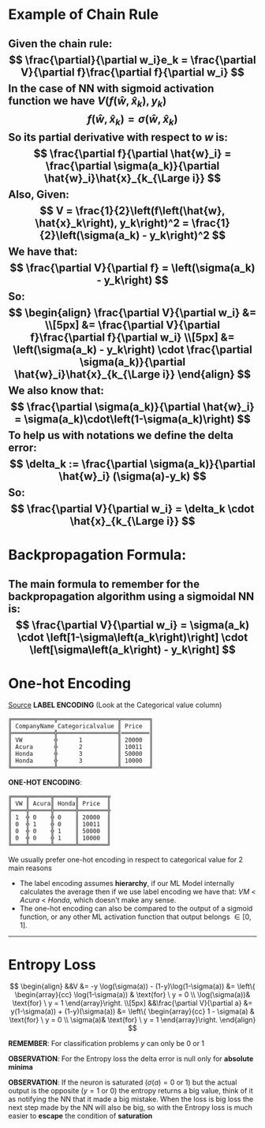 # Example of Chain Rule
Given the chain rule:
$$
\frac{\partial}{\partial w_i}e_k = \frac{\partial V}{\partial f}\frac{\partial f}{\partial w_i}
$$
In the case of NN with sigmoid activation function we have
$V\left(f\left(\hat{w}, \hat{x}_k\right), y_k\right)$
$$
f\left(\hat{w}, \hat{x}_k\right) = \sigma\left(\hat{w}, \hat{x}_k\right)
$$
So its partial derivative with respect to $w$ is:
$$
\frac{\partial f}{\partial \hat{w}_i} = \frac{\partial \sigma(a_k)}{\partial \hat{w}_i}\hat{x}_{k_{\Large i}}
$$
Also, Given:
$$
V = \frac{1}{2}\left(f\left(\hat{w}, \hat{x}_k\right), y_k\right)^2 = \frac{1}{2}\left(\sigma(a_k) - y_k\right)^2
$$
We have that:
$$
\frac{\partial V}{\partial f} = \left(\sigma(a_k) - y_k\right)
$$
So:
$$
\begin{align}
\frac{\partial V}{\partial w_i} &= 
\\[5px]
&= \frac{\partial V}{\partial f}\frac{\partial f}{\partial w_i} 
\\[5px]
&= \left(\sigma(a_k) - y_k\right) \cdot \frac{\partial \sigma(a_k)}{\partial \hat{w}_i}\hat{x}_{k_{\Large i}}
\end{align}
$$
We also know that:
$$
\frac{\partial \sigma(a_k)}{\partial \hat{w}_i} = \sigma(a_k)\cdot\left(1-\sigma(a_k)\right)
$$
To help us with notations we define the **delta error**:
$$
\delta_k := \frac{\partial \sigma(a_k)}{\partial \hat{w}_i} (\sigma(a)-y_k)
$$
So:
$$
\frac{\partial V}{\partial w_i} = \delta_k \cdot \hat{x}_{k_{\Large i}}
$$
---
# Backpropagation Formula:
The main formula to remember for the backpropagation algorithm using a sigmoidal NN is: 
$$
\frac{\partial V}{\partial w_i} = \sigma(a_k) \cdot \left[1-\sigma\left(a_k\right)\right] \cdot \left[\sigma\left(a_k\right) - y_k\right] 
$$
---
# One-hot Encoding
[Source](https://hackernoon.com/what-is-one-hot-encoding-why-and-when-do-you-have-to-use-it-e3c6186d008f)
**LABEL ENCODING** (Look at the Categorical value column)
```
╔════════════╦═════════════════╦════════╗ 
║ CompanyName Categoricalvalue ║ Price  ║
╠════════════╬═════════════════╣════════║ 
║ VW         ╬      1          ║ 20000  ║
║ Acura      ╬      2          ║ 10011  ║
║ Honda      ╬      3          ║ 50000  ║
║ Honda      ╬      3          ║ 10000  ║
╚════════════╩═════════════════╩════════╝
```

**ONE-HOT ENCODING**:
```
╔════╦══════╦══════╦════════╦
║ VW ║ Acura║ Honda║ Price  ║
╠════╬══════╬══════╬════════╬
║ 1  ╬ 0    ╬ 0    ║ 20000  ║
║ 0  ╬ 1    ╬ 0    ║ 10011  ║
║ 0  ╬ 0    ╬ 1    ║ 50000  ║
║ 0  ╬ 0    ╬ 1    ║ 10000  ║
╚════╩══════╩══════╩════════╝
```

We usually prefer one-hot encoding in respect to categorical value for 2 main reasons
- The label encoding assumes **hierarchy**, if our ML Model internally calculates the average then if we use label encoding we have that: _VM_ < _Acura_ < _Honda_, which doesn't make any sense.
- The one-hot encoding can also be compared to the output of a sigmoid function, or any other ML activation function that output belongs $\in [0, 1]$.

---
# Entropy Loss
$$
\begin{align}
&&V &= -y \log(\sigma(a)) - (1-y)\log(1-\sigma(a)) &= \left\{
	\begin{array}{cc}
	\log(1-\sigma(a)) & \text{for} \ y = 0
	\\
	\log(\sigma(a))& \text{for} \ y = 1
	\end{array}\right.
\\[5px]
&&\frac{\partial V}{\partial a} &= y(1-\sigma(a)) + (1-y)(\sigma(a)) &= \left\{
	\begin{array}{cc}
	1 - \sigma(a) & \text{for} \ y = 0
	\\
	\sigma(a)& \text{for} \ y = 1
	\end{array}\right.
\end{align}
$$

**REMEMBER**:
For classification problems $y$ can only be $0$ or $1$

**OBSERVATION**:
For the Entropy loss the delta error is null only for **absolute minima**

**OBSERVATION**:
If the neuron is saturated ($\sigma(a) = 0 \ \text{or} \ 1$) but the actual output is the opposite ($y = 1 \ \text{or} \ 0$) the entropy returns a big value, think of it as notifying the NN that it made a big mistake.
When the loss is big loss the next step made by the NN will also be big, so with the Entropy loss is much easier to **escape** the condition of **saturation**

